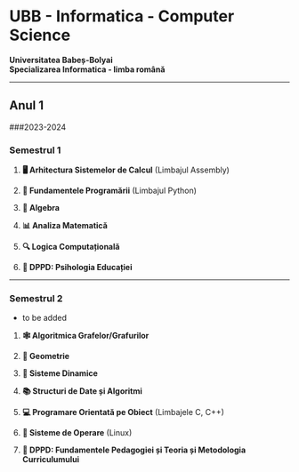 # UBB - Informatica - Computer Science
**Universitatea Babeș-Bolyai**  
**Specializarea Informatica - limba română**

---

## Anul 1 
###2023-2024

### Semestrul 1

1. **🖥️ Arhitectura Sistemelor de Calcul** (Limbajul Assembly)  

2. **🐍 Fundamentele Programării** (Limbajul Python)  

3. **📐 Algebra**  

4. **📊 Analiza Matematică**  

5. **🔍 Logica Computațională**  

6. **🧠 DPPD: Psihologia Educației**  
---

### Semestrul 2

- to be added

1. **🕸️ Algoritmica Grafelor/Grafurilor**  

2. **📏 Geometrie**  

3. **🔄 Sisteme Dinamice**  

4. **📚 Structuri de Date și Algoritmi**  

5. **💻 Programare Orientată pe Obiect** (Limbajele C, C++)  

6. **🐧 Sisteme de Operare** (Linux)  

7. **📖 DPPD: Fundamentele Pedagogiei și Teoria și Metodologia Curriculumului**  


